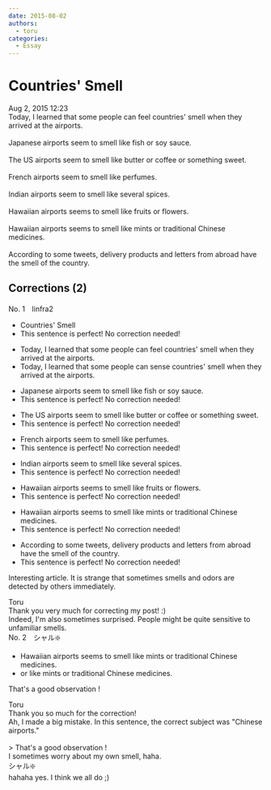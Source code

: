```yaml
---
date: 2015-08-02
authors:
  - toru
categories:
  - Essay
---
```


<h1 id="subject_show">Countries' Smell</h1>
<div class="date">Aug 2, 2015 12:23</div>
<div id="post"><div id="body_show_ori">
Today, I learned that some people can feel countries' smell when they arrived at the airports.<br/><br/>Japanese airports seem to smell like fish or soy sauce.<br/><br/>The US airports seem to smell like butter or coffee or something sweet.<br/><br/>French airports seem to smell like perfumes.<br/><br/>Indian airports seem to smell like several spices.<br/><br/>Hawaiian airports seems to smell like fruits or flowers.<br/><br/>Hawaiian airports seems to smell like mints or traditional Chinese medicines.<br/><br/>According to some tweets, delivery products and letters from abroad have the smell of the country.
</div></div>

<!-- more -->


## Corrections (2)
<div id="block"><div class="first_name"> No. 1　<span class="just_name">linfra2</span></div><div id="block2">
<ul class="correction_field">
<li class="incorrect">Countries' Smell</li>
<li class="corrected perfect">This sentence is perfect! No correction needed!</li>
</ul>
<ul class="correction_field">
<li class="incorrect">Today, I learned that some people can feel countries' smell when they arrived at the airports.</li>
<li class="corrected correct">
Today, I learned that some people can <span class="f_red">sense</span> countries' smell when they arrived at the airports.
</li>
</ul>
<ul class="correction_field">
<li class="incorrect">Japanese airports seem to smell like fish or soy sauce.</li>
<li class="corrected perfect">This sentence is perfect! No correction needed!</li>
</ul>
<ul class="correction_field">
<li class="incorrect">The US airports seem to smell like butter or coffee or something sweet.</li>
<li class="corrected perfect">This sentence is perfect! No correction needed!</li>
</ul>
<ul class="correction_field">
<li class="incorrect">French airports seem to smell like perfumes.</li>
<li class="corrected perfect">This sentence is perfect! No correction needed!</li>
</ul>
<ul class="correction_field">
<li class="incorrect">Indian airports seem to smell like several spices.</li>
<li class="corrected perfect">This sentence is perfect! No correction needed!</li>
</ul>
<ul class="correction_field">
<li class="incorrect">Hawaiian airports seems to smell like fruits or flowers.</li>
<li class="corrected perfect">This sentence is perfect! No correction needed!</li>
</ul>
<ul class="correction_field">
<li class="incorrect">Hawaiian airports seems to smell like mints or traditional Chinese medicines.</li>
<li class="corrected perfect">This sentence is perfect! No correction needed!</li>
</ul>
<ul class="correction_field">
<li class="incorrect">According to some tweets, delivery products and letters from abroad have the smell of the country.</li>
<li class="corrected perfect">This sentence is perfect! No correction needed!</li>
</ul>
<p class="comment_small">
 Interesting article. It is strange that sometimes smells and odors are detected by others immediately.
</p>

</div><div class="name"><span class="just_name">Toru</span><br>
Thank you very much for correcting my post! :)<br/>Indeed, I'm also sometimes surprised. People might be quite sensitive to unfamiliar smells.
</div>
</div>
<div id="block"><div class="first_name"> No. 2　<span class="just_name">シャル❇️</span></div><div id="block2">
<ul class="correction_field">
<li class="incorrect">Hawaiian airports seems to smell like mints or traditional Chinese medicines.</li>
<li class="corrected correct">
or like mints or traditional Chinese medicines.
</li>
</ul>
<p class="comment_small">
 That's a good observation !
</p>

</div><div class="name"><span class="just_name">Toru</span><br>
Thank you so much for the correction!<br/>Ah, I made a big mistake. In this sentence, the correct subject was "Chinese airports."<br/><br/>&gt; That's a good observation !<br/>I sometimes worry about my own smell, haha.
</div>
<div class="name"><span class="just_name">シャル❇️</span><br>
hahaha yes. I think we all do ;)
</div>
</div>
